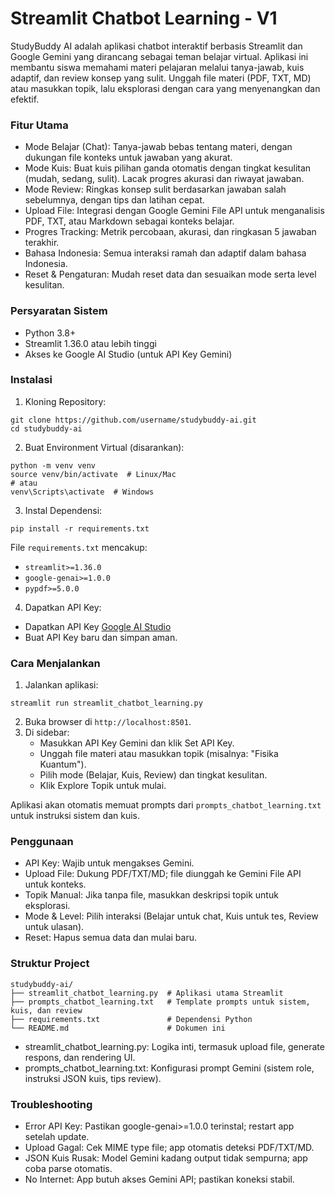 # Streamlit Chatbot Learning - V1
StudyBuddy AI adalah aplikasi chatbot interaktif berbasis Streamlit dan Google Gemini yang dirancang sebagai teman belajar virtual. Aplikasi ini membantu siswa memahami materi pelajaran melalui tanya-jawab, kuis adaptif, dan review konsep yang sulit. Unggah file materi (PDF, TXT, MD) atau masukkan topik, lalu eksplorasi dengan cara yang menyenangkan dan efektif.

### Fitur Utama
- Mode Belajar (Chat): Tanya-jawab bebas tentang materi, dengan dukungan file konteks untuk jawaban yang akurat.
- Mode Kuis: Buat kuis pilihan ganda otomatis dengan tingkat kesulitan (mudah, sedang, sulit). Lacak progres akurasi dan riwayat jawaban.
- Mode Review: Ringkas konsep sulit berdasarkan jawaban salah sebelumnya, dengan tips dan latihan cepat.
- Upload File: Integrasi dengan Google Gemini File API untuk menganalisis PDF, TXT, atau Markdown sebagai konteks belajar.
- Progres Tracking: Metrik percobaan, akurasi, dan ringkasan 5 jawaban terakhir.
- Bahasa Indonesia: Semua interaksi ramah dan adaptif dalam bahasa Indonesia.
- Reset & Pengaturan: Mudah reset data dan sesuaikan mode serta level kesulitan.

### Persyaratan Sistem
- Python 3.8+
- Streamlit 1.36.0 atau lebih tinggi
- Akses ke Google AI Studio (untuk API Key Gemini)

### Instalasi
1. Kloning Repository:
```text
git clone https://github.com/username/studybuddy-ai.git
cd studybuddy-ai
```
2. Buat Environment Virtual (disarankan):
```text
python -m venv venv
source venv/bin/activate  # Linux/Mac
# atau
venv\Scripts\activate  # Windows
```
3. Instal Dependensi:
```text
pip install -r requirements.txt
```
File `requirements.txt` mencakup:
- `streamlit>=1.36.0`
- `google-genai>=1.0.0`
- `pypdf>=5.0.0`
4. Dapatkan API Key:
  - Dapatkan API Key [Google AI Studio](https://aistudio.google.com/app/api-keys)
  - Buat API Key baru dan simpan aman.
 
### Cara Menjalankan
1. Jalankan aplikasi:
```text
streamlit run streamlit_chatbot_learning.py
```
2. Buka browser di `http://localhost:8501`.
3. Di sidebar:
   - Masukkan API Key Gemini dan klik Set API Key.
   -  Unggah file materi atau masukkan topik (misalnya: "Fisika Kuantum").
   -  Pilih mode (Belajar, Kuis, Review) dan tingkat kesulitan.
   -  Klik Explore Topik untuk mulai.

Aplikasi akan otomatis memuat prompts dari `prompts_chatbot_learning.txt` untuk instruksi sistem dan kuis.

### Penggunaan
- API Key: Wajib untuk mengakses Gemini.
- Upload File: Dukung PDF/TXT/MD; file diunggah ke Gemini File API untuk konteks.
- Topik Manual: Jika tanpa file, masukkan deskripsi topik untuk eksplorasi.
- Mode & Level: Pilih interaksi (Belajar untuk chat, Kuis untuk tes, Review untuk ulasan).
- Reset: Hapus semua data dan mulai baru.

### Struktur Project
```text
studybuddy-ai/
├── streamlit_chatbot_learning.py  # Aplikasi utama Streamlit
├── prompts_chatbot_learning.txt   # Template prompts untuk sistem, kuis, dan review
├── requirements.txt               # Dependensi Python
└── README.md                      # Dokumen ini
```
- streamlit_chatbot_learning.py: Logika inti, termasuk upload file, generate respons, dan rendering UI.
- prompts_chatbot_learning.txt: Konfigurasi prompt Gemini (sistem role, instruksi JSON kuis, tips review).

### Troubleshooting
- Error API Key: Pastikan google-genai>=1.0.0 terinstal; restart app setelah update.
- Upload Gagal: Cek MIME type file; app otomatis deteksi PDF/TXT/MD.
- JSON Kuis Rusak: Model Gemini kadang output tidak sempurna; app coba parse otomatis.
- No Internet: App butuh akses Gemini API; pastikan koneksi stabil.
